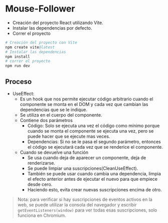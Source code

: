 # Mouse-Follower

- Creación del proyecto React utilizando Vite.
- Instalar las dependencias por defecto.
- Correr el proyecto

```s
# Creación del proyecto con Vite
npm create vite@latest
# Instalar las dependencias
npm install
# correr el proyecto
npm run dev
```

## Proceso

- UseEffect:
  - Es un hook que nos permite ejecutar código arbitrario cuando el componente se monta en el DOM y cada vez que cambian las dependencias que se le indique.
  - Se utiliza en el cuerpo del componente.
  - Contiene dos parámetros
    - Código: Solo se ejecuta una vez el código como mínimo porque cuando se monta el componente se ejecuta una vez, pero se puede hacer que se ejecute mas veces.
    - Dependencias: Si no se le pasa el segundo parámetro, entonces el código se ejecutará cada vez que se renderice el componente.
  - Cuando se devuelve una función
    - Se usa cuando deja de aparecer un componente, deja de renderizarse.
    - Se puede limpiar una suscripciones(CleanUseEffect).
    - También se puede usar cuando cambia una dependencia, limpia el efecto anterior antes de ejecutar el nuevo para que empiece desde cero.
    - Haciendo esto, evita crear nuevas suscripciones encima de otro.

> Nota: para verificar si hay suscripciones de eventos activos en la web, se puede utilizar la consola del navegador y escribir `getEventListeners(window)` para ver todas esas suscripciones, solo funciona en Chromium.
